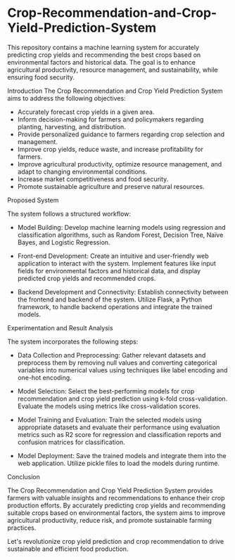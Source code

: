 # Crop-Recommendation-and-Crop-Yield-Prediction-System

This repository contains a machine learning system for accurately predicting crop yields and recommending the best crops based on environmental factors and historical data. The goal is to enhance agricultural productivity, resource management, and sustainability, while ensuring food security.

Introduction
The Crop Recommendation and Crop Yield Prediction System aims to address the following objectives: 

- Accurately forecast crop yields in a given area.
- Inform decision-making for farmers and policymakers regarding planting, harvesting, and distribution.
- Provide personalized guidance to farmers regarding crop selection and management.
- Improve crop yields, reduce waste, and increase profitability for farmers.
- Improve agricultural productivity, optimize resource management, and adapt to changing environmental conditions.
- Increase market competitiveness and food security.
- Promote sustainable agriculture and preserve natural resources.


Proposed System


The system follows a structured workflow:

- Model Building: Develop machine learning models using regression and classification algorithms, such as Random Forest, Decision Tree, Naïve Bayes, and Logistic Regression.

- Front-end Development: Create an intuitive and user-friendly web application to interact with the system. Implement features like input fields for environmental factors and historical data, and display predicted crop yields and recommended crops.

- Backend Development and Connectivity: Establish connectivity between the frontend and backend of the system. Utilize Flask, a Python framework, to handle backend operations and integrate the trained models.



Experimentation and Result Analysis

The system incorporates the following steps:

- Data Collection and Preprocessing: Gather relevant datasets and preprocess them by removing null values and converting categorical variables into numerical values using techniques like label encoding and one-hot encoding.

- Model Selection: Select the best-performing models for crop recommendation and crop yield prediction using k-fold cross-validation. Evaluate the models using metrics like cross-validation scores.

- Model Training and Evaluation: Train the selected models using appropriate datasets and evaluate their performance using evaluation metrics such as R2 score for regression and classification reports and confusion matrices for classification.

- Model Deployment: Save the trained models and integrate them into the web application. Utilize pickle files to load the models during runtime.


Conclusion

The Crop Recommendation and Crop Yield Prediction System provides farmers with valuable insights and recommendations to enhance their crop production efforts. By accurately predicting crop yields and recommending suitable crops based on environmental factors, the system aims to improve agricultural productivity, reduce risk, and promote sustainable farming practices.

Let's revolutionize crop yield prediction and crop recommendation to drive sustainable and efficient food production.
